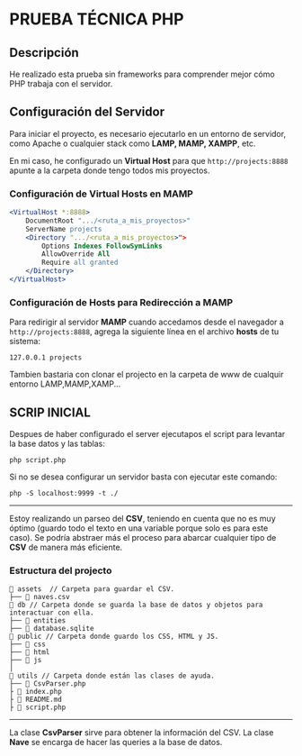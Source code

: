 # PRUEBA TÉCNICA PHP

## Descripción  
He realizado esta prueba sin frameworks para comprender mejor cómo PHP trabaja con el servidor.

## Configuración del Servidor  

Para iniciar el proyecto, es necesario ejecutarlo en un entorno de servidor, como Apache o cualquier stack como **LAMP, MAMP, XAMPP**, etc.  

En mi caso, he configurado un **Virtual Host** para que `http://projects:8888` apunte a la carpeta donde tengo todos mis proyectos.  

### Configuración de Virtual Hosts en MAMP  

```apache
<VirtualHost *:8888>
    DocumentRoot ".../<ruta_a_mis_proyectos>"
    ServerName projects
    <Directory ".../<ruta_a_mis_proyectos>">
        Options Indexes FollowSymLinks
        AllowOverride All
        Require all granted
    </Directory>
</VirtualHost>
```

### Configuración de Hosts para Redirección a MAMP  

Para redirigir al servidor **MAMP** cuando accedamos desde el navegador a `http://projects:8888`, agrega la siguiente línea en el archivo **hosts** de tu sistema:  

```plaintext
127.0.0.1 projects
```

Tambien bastaria con clonar el projecto en la carpeta de www de cualquir entorno LAMP,MAMP,XAMP...

## SCRIP INICIAL

Despues de haber configurado el server ejecutapos el script para levantar la base datos y las tablas:

```plaintext
php script.php
```

Si no se desea configurar un servidor basta con ejecutar este comando:

```plaintext
php -S localhost:9999 -t ./ 
```


-----------
Estoy realizando un parseo del **CSV**, teniendo en cuenta que no es muy óptimo (guardo todo el texto en una variable porque solo es para este caso).
Se podría abstraer más el proceso para abarcar cualquier tipo de **CSV** de manera más eficiente.

### Estructura del projecto 


```plaintext
📂 assets  // Carpeta para guardar el CSV.
├── 📄 naves.csv
📂 db // Carpeta donde se guarda la base de datos y objetos para interactuar con ella.
├── 📂 entities
├── 📄 database.sqlite
📂 public // Carpeta donde guardo los CSS, HTML y JS.
├── 📂 css
├── 📂 html
├── 📂 js
│ 
📂 utils // Carpeta donde están las clases de ayuda.
├── 📄 CsvParser.php
├ 📄 index.php
├ 📄 README.md
├ 📄 script.php
```

-------
La clase **CsvParser** sirve para obtener la información del CSV.
La clase  **Nave** se encarga de hacer las queries a la base de datos.


